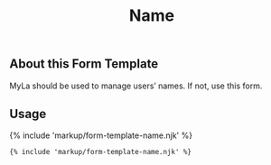 ﻿---
title: Name
summary: The Name block allows the user to input their name on a form.
tags: form-templates
layout: guide
eleventyNavigation:
  key: Name
  parent: Form Templates
  order: 5
  excerpt: The Name block allows the user to input their name on a form.
  img: /img/illustrations/illus-name.svg
---

## About this Form Template

MyLa should be used to manage users’ names. If not, use this form.

## Usage

{% include 'markup/form-template-name.njk' %}

``` html
{% include 'markup/form-template-name.njk' %}
```

